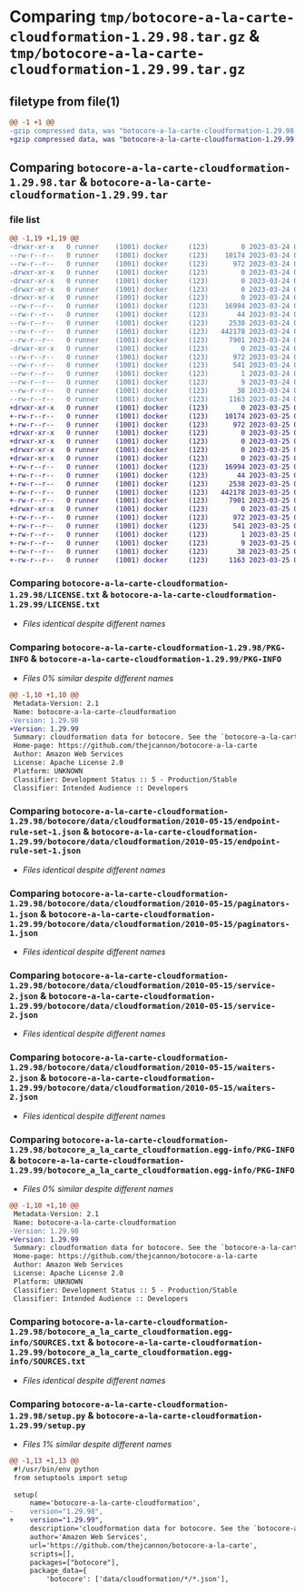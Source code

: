 # Comparing `tmp/botocore-a-la-carte-cloudformation-1.29.98.tar.gz` & `tmp/botocore-a-la-carte-cloudformation-1.29.99.tar.gz`

## filetype from file(1)

```diff
@@ -1 +1 @@
-gzip compressed data, was "botocore-a-la-carte-cloudformation-1.29.98.tar", last modified: Fri Mar 24 01:24:02 2023, max compression
+gzip compressed data, was "botocore-a-la-carte-cloudformation-1.29.99.tar", last modified: Sat Mar 25 01:22:18 2023, max compression
```

## Comparing `botocore-a-la-carte-cloudformation-1.29.98.tar` & `botocore-a-la-carte-cloudformation-1.29.99.tar`

### file list

```diff
@@ -1,19 +1,19 @@
-drwxr-xr-x   0 runner    (1001) docker     (123)        0 2023-03-24 01:24:02.121784 botocore-a-la-carte-cloudformation-1.29.98/
--rw-r--r--   0 runner    (1001) docker     (123)    10174 2023-03-24 01:24:01.000000 botocore-a-la-carte-cloudformation-1.29.98/LICENSE.txt
--rw-r--r--   0 runner    (1001) docker     (123)      972 2023-03-24 01:24:02.121784 botocore-a-la-carte-cloudformation-1.29.98/PKG-INFO
-drwxr-xr-x   0 runner    (1001) docker     (123)        0 2023-03-24 01:24:02.121784 botocore-a-la-carte-cloudformation-1.29.98/botocore/
-drwxr-xr-x   0 runner    (1001) docker     (123)        0 2023-03-24 01:24:02.121784 botocore-a-la-carte-cloudformation-1.29.98/botocore/data/
-drwxr-xr-x   0 runner    (1001) docker     (123)        0 2023-03-24 01:24:02.121784 botocore-a-la-carte-cloudformation-1.29.98/botocore/data/cloudformation/
-drwxr-xr-x   0 runner    (1001) docker     (123)        0 2023-03-24 01:24:02.121784 botocore-a-la-carte-cloudformation-1.29.98/botocore/data/cloudformation/2010-05-15/
--rw-r--r--   0 runner    (1001) docker     (123)    16994 2023-03-24 01:23:57.000000 botocore-a-la-carte-cloudformation-1.29.98/botocore/data/cloudformation/2010-05-15/endpoint-rule-set-1.json
--rw-r--r--   0 runner    (1001) docker     (123)       44 2023-03-24 01:23:57.000000 botocore-a-la-carte-cloudformation-1.29.98/botocore/data/cloudformation/2010-05-15/examples-1.json
--rw-r--r--   0 runner    (1001) docker     (123)     2538 2023-03-24 01:23:57.000000 botocore-a-la-carte-cloudformation-1.29.98/botocore/data/cloudformation/2010-05-15/paginators-1.json
--rw-r--r--   0 runner    (1001) docker     (123)   442178 2023-03-24 01:23:57.000000 botocore-a-la-carte-cloudformation-1.29.98/botocore/data/cloudformation/2010-05-15/service-2.json
--rw-r--r--   0 runner    (1001) docker     (123)     7901 2023-03-24 01:23:57.000000 botocore-a-la-carte-cloudformation-1.29.98/botocore/data/cloudformation/2010-05-15/waiters-2.json
-drwxr-xr-x   0 runner    (1001) docker     (123)        0 2023-03-24 01:24:02.121784 botocore-a-la-carte-cloudformation-1.29.98/botocore_a_la_carte_cloudformation.egg-info/
--rw-r--r--   0 runner    (1001) docker     (123)      972 2023-03-24 01:24:02.000000 botocore-a-la-carte-cloudformation-1.29.98/botocore_a_la_carte_cloudformation.egg-info/PKG-INFO
--rw-r--r--   0 runner    (1001) docker     (123)      541 2023-03-24 01:24:02.000000 botocore-a-la-carte-cloudformation-1.29.98/botocore_a_la_carte_cloudformation.egg-info/SOURCES.txt
--rw-r--r--   0 runner    (1001) docker     (123)        1 2023-03-24 01:24:02.000000 botocore-a-la-carte-cloudformation-1.29.98/botocore_a_la_carte_cloudformation.egg-info/dependency_links.txt
--rw-r--r--   0 runner    (1001) docker     (123)        9 2023-03-24 01:24:02.000000 botocore-a-la-carte-cloudformation-1.29.98/botocore_a_la_carte_cloudformation.egg-info/top_level.txt
--rw-r--r--   0 runner    (1001) docker     (123)       38 2023-03-24 01:24:02.121784 botocore-a-la-carte-cloudformation-1.29.98/setup.cfg
--rw-r--r--   0 runner    (1001) docker     (123)     1163 2023-03-24 01:24:01.000000 botocore-a-la-carte-cloudformation-1.29.98/setup.py
+drwxr-xr-x   0 runner    (1001) docker     (123)        0 2023-03-25 01:22:18.882138 botocore-a-la-carte-cloudformation-1.29.99/
+-rw-r--r--   0 runner    (1001) docker     (123)    10174 2023-03-25 01:22:18.000000 botocore-a-la-carte-cloudformation-1.29.99/LICENSE.txt
+-rw-r--r--   0 runner    (1001) docker     (123)      972 2023-03-25 01:22:18.882138 botocore-a-la-carte-cloudformation-1.29.99/PKG-INFO
+drwxr-xr-x   0 runner    (1001) docker     (123)        0 2023-03-25 01:22:18.878138 botocore-a-la-carte-cloudformation-1.29.99/botocore/
+drwxr-xr-x   0 runner    (1001) docker     (123)        0 2023-03-25 01:22:18.878138 botocore-a-la-carte-cloudformation-1.29.99/botocore/data/
+drwxr-xr-x   0 runner    (1001) docker     (123)        0 2023-03-25 01:22:18.878138 botocore-a-la-carte-cloudformation-1.29.99/botocore/data/cloudformation/
+drwxr-xr-x   0 runner    (1001) docker     (123)        0 2023-03-25 01:22:18.882138 botocore-a-la-carte-cloudformation-1.29.99/botocore/data/cloudformation/2010-05-15/
+-rw-r--r--   0 runner    (1001) docker     (123)    16994 2023-03-25 01:22:12.000000 botocore-a-la-carte-cloudformation-1.29.99/botocore/data/cloudformation/2010-05-15/endpoint-rule-set-1.json
+-rw-r--r--   0 runner    (1001) docker     (123)       44 2023-03-25 01:22:12.000000 botocore-a-la-carte-cloudformation-1.29.99/botocore/data/cloudformation/2010-05-15/examples-1.json
+-rw-r--r--   0 runner    (1001) docker     (123)     2538 2023-03-25 01:22:12.000000 botocore-a-la-carte-cloudformation-1.29.99/botocore/data/cloudformation/2010-05-15/paginators-1.json
+-rw-r--r--   0 runner    (1001) docker     (123)   442178 2023-03-25 01:22:12.000000 botocore-a-la-carte-cloudformation-1.29.99/botocore/data/cloudformation/2010-05-15/service-2.json
+-rw-r--r--   0 runner    (1001) docker     (123)     7901 2023-03-25 01:22:12.000000 botocore-a-la-carte-cloudformation-1.29.99/botocore/data/cloudformation/2010-05-15/waiters-2.json
+drwxr-xr-x   0 runner    (1001) docker     (123)        0 2023-03-25 01:22:18.882138 botocore-a-la-carte-cloudformation-1.29.99/botocore_a_la_carte_cloudformation.egg-info/
+-rw-r--r--   0 runner    (1001) docker     (123)      972 2023-03-25 01:22:18.000000 botocore-a-la-carte-cloudformation-1.29.99/botocore_a_la_carte_cloudformation.egg-info/PKG-INFO
+-rw-r--r--   0 runner    (1001) docker     (123)      541 2023-03-25 01:22:18.000000 botocore-a-la-carte-cloudformation-1.29.99/botocore_a_la_carte_cloudformation.egg-info/SOURCES.txt
+-rw-r--r--   0 runner    (1001) docker     (123)        1 2023-03-25 01:22:18.000000 botocore-a-la-carte-cloudformation-1.29.99/botocore_a_la_carte_cloudformation.egg-info/dependency_links.txt
+-rw-r--r--   0 runner    (1001) docker     (123)        9 2023-03-25 01:22:18.000000 botocore-a-la-carte-cloudformation-1.29.99/botocore_a_la_carte_cloudformation.egg-info/top_level.txt
+-rw-r--r--   0 runner    (1001) docker     (123)       38 2023-03-25 01:22:18.882138 botocore-a-la-carte-cloudformation-1.29.99/setup.cfg
+-rw-r--r--   0 runner    (1001) docker     (123)     1163 2023-03-25 01:22:18.000000 botocore-a-la-carte-cloudformation-1.29.99/setup.py
```

### Comparing `botocore-a-la-carte-cloudformation-1.29.98/LICENSE.txt` & `botocore-a-la-carte-cloudformation-1.29.99/LICENSE.txt`

 * *Files identical despite different names*

### Comparing `botocore-a-la-carte-cloudformation-1.29.98/PKG-INFO` & `botocore-a-la-carte-cloudformation-1.29.99/PKG-INFO`

 * *Files 0% similar despite different names*

```diff
@@ -1,10 +1,10 @@
 Metadata-Version: 2.1
 Name: botocore-a-la-carte-cloudformation
-Version: 1.29.98
+Version: 1.29.99
 Summary: cloudformation data for botocore. See the `botocore-a-la-carte` package for more info.
 Home-page: https://github.com/thejcannon/botocore-a-la-carte
 Author: Amazon Web Services
 License: Apache License 2.0
 Platform: UNKNOWN
 Classifier: Development Status :: 5 - Production/Stable
 Classifier: Intended Audience :: Developers
```

### Comparing `botocore-a-la-carte-cloudformation-1.29.98/botocore/data/cloudformation/2010-05-15/endpoint-rule-set-1.json` & `botocore-a-la-carte-cloudformation-1.29.99/botocore/data/cloudformation/2010-05-15/endpoint-rule-set-1.json`

 * *Files identical despite different names*

### Comparing `botocore-a-la-carte-cloudformation-1.29.98/botocore/data/cloudformation/2010-05-15/paginators-1.json` & `botocore-a-la-carte-cloudformation-1.29.99/botocore/data/cloudformation/2010-05-15/paginators-1.json`

 * *Files identical despite different names*

### Comparing `botocore-a-la-carte-cloudformation-1.29.98/botocore/data/cloudformation/2010-05-15/service-2.json` & `botocore-a-la-carte-cloudformation-1.29.99/botocore/data/cloudformation/2010-05-15/service-2.json`

 * *Files identical despite different names*

### Comparing `botocore-a-la-carte-cloudformation-1.29.98/botocore/data/cloudformation/2010-05-15/waiters-2.json` & `botocore-a-la-carte-cloudformation-1.29.99/botocore/data/cloudformation/2010-05-15/waiters-2.json`

 * *Files identical despite different names*

### Comparing `botocore-a-la-carte-cloudformation-1.29.98/botocore_a_la_carte_cloudformation.egg-info/PKG-INFO` & `botocore-a-la-carte-cloudformation-1.29.99/botocore_a_la_carte_cloudformation.egg-info/PKG-INFO`

 * *Files 0% similar despite different names*

```diff
@@ -1,10 +1,10 @@
 Metadata-Version: 2.1
 Name: botocore-a-la-carte-cloudformation
-Version: 1.29.98
+Version: 1.29.99
 Summary: cloudformation data for botocore. See the `botocore-a-la-carte` package for more info.
 Home-page: https://github.com/thejcannon/botocore-a-la-carte
 Author: Amazon Web Services
 License: Apache License 2.0
 Platform: UNKNOWN
 Classifier: Development Status :: 5 - Production/Stable
 Classifier: Intended Audience :: Developers
```

### Comparing `botocore-a-la-carte-cloudformation-1.29.98/botocore_a_la_carte_cloudformation.egg-info/SOURCES.txt` & `botocore-a-la-carte-cloudformation-1.29.99/botocore_a_la_carte_cloudformation.egg-info/SOURCES.txt`

 * *Files identical despite different names*

### Comparing `botocore-a-la-carte-cloudformation-1.29.98/setup.py` & `botocore-a-la-carte-cloudformation-1.29.99/setup.py`

 * *Files 1% similar despite different names*

```diff
@@ -1,13 +1,13 @@
 #!/usr/bin/env python
 from setuptools import setup
 
 setup(
     name='botocore-a-la-carte-cloudformation',
-    version="1.29.98",
+    version="1.29.99",
     description='cloudformation data for botocore. See the `botocore-a-la-carte` package for more info.',
     author='Amazon Web Services',
     url='https://github.com/thejcannon/botocore-a-la-carte',
     scripts=[],
     packages=["botocore"],
     package_data={
         'botocore': ['data/cloudformation/*/*.json'],
```

